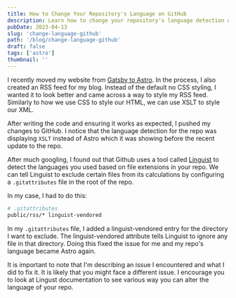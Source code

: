 ```yaml
---
title: How to Change Your Repository's Language on GitHub
description: Learn how to change your repository's language detection on Github.
pubDate: 2023-04-13
slug: 'change-language-github'
path: '/blog/change-language-github'
draft: false
tags: ['astro']
thumbnail: ''
---
```


I recently moved my website from [Gatsby to Astro](/blog/rebuilding-with-astro). In the process, I also created an RSS feed for my blog. Instead of the default no CSS styling, I wanted it to look better and came across a way to style my RSS feed. Similarly to how we use CSS to style our HTML, we can use XSLT to style our XML.

After writing the code and ensuring it works as expected, I pushed my changes to GitHub. I notice that the language detection for the repo was displaying `XSLT`  instead of Astro which it was showing before the recent update to the repo.

After much googling, I found out that Github uses a tool called [Linguist](https://github.com/github/linguist) to detect the languages you used based on file extensions in your repo. We can tell Linguist to exclude certain files from its calculations by configuring a `.gitattributes` file in the root of the repo.

In my case, I had to do this:

```bash
# .gitattributes
public/rss/* linguist-vendored
```

In my `.gitattributes` file, I added a linguist-vendored entry for the directory I want to exclude. The linguist-vendored attribute tells Linguist to ignore any file in that directory. Doing this fixed the issue for me and my repo's language became Astro again.

It is important to note that I'm describing an issue I encountered and what I did to fix it. It is likely that you might face a different issue. I encourage you to look at Lingust documentation to see various way you can alter the language of your repo.
